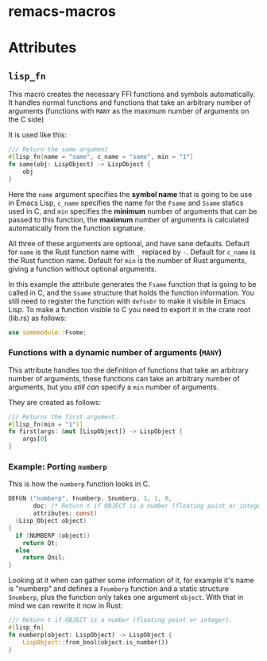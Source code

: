 remacs-macros
=============

# Attributes

## `lisp_fn`

This macro creates the necessary FFI functions and symbols
automatically.  It handles normal functions and functions that take an
arbitrary number of arguments (functions with `MANY` as the maximum
number of arguments on the C side)

It is used like this:

```rust
/// Return the same argument
#[lisp_fn(name = "same", c_name = "same", min = "1"]
fn same(obj: LispObject) -> LispObject {
    obj
}
```

Here the `name` argument specifies the **symbol name** that is going
to be use in Emacs Lisp, `c_name` specifies the name for the `Fsame`
and `Ssame` statics used in C, and `min` specifies the **minimum**
number of arguments that can be passed to this function, the
**maximum** number of arguments is calculated automatically from the
function signature.

All three of these arguments are optional, and have sane defaults.
Default for `name` is the Rust function name with `_` replaced by `-`.
Default for `c_name` is the Rust function name.  Default for `min` is
the number of Rust arguments, giving a function without optional
arguments.

In this example the attribute generates the `Fsame` function that is
going to be called in C, and the `Ssame` structure that holds the
function information. You still need to register the function with
`defsubr` to make it visible in Emacs Lisp. To make a function visible
to C you need to export it in the crate root (lib.rs) as follows:

```rust
use somemodule::Fsome;
```

### Functions with a dynamic number of arguments (`MANY`)

This attribute handles too the definition of functions that take an
arbitrary number of arguments, these functions can take an arbitrary
number of arguments, but you *still can* specify a `min` number of
arguments.

They are created as follows:

```rust
/// Returns the first argument.
#[lisp_fn(min = "1")]
fn first(args: &mut [LispObject]) -> LispObject {
    args[0]
}
```

### Example: Porting `numberp`

This is how the `numberp` function looks in C.

```c
DEFUN ("numberp", Fnumberp, Snumberp, 1, 1, 0,
       doc: /* Return t if OBJECT is a number (floating point or integer).  */
       attributes: const)
  (Lisp_Object object)
{
  if (NUMBERP (object))
    return Qt;
  else
    return Qnil;
}
```

Looking at it when can gather some information of it, for example it's
name is "numberp" and defines a `Fnumberp` function and a static
structure `Snumberp`, plus the function only takes one argument
`object`. With that in mind we can rewrite it now in Rust:

```rust
/// Return t if OBJECT is a number (floating point or integer).
#[lisp_fn]
fn numberp(object: LispObject) -> LispObject {
    LispObject::from_bool(object.is_number())
}
```
